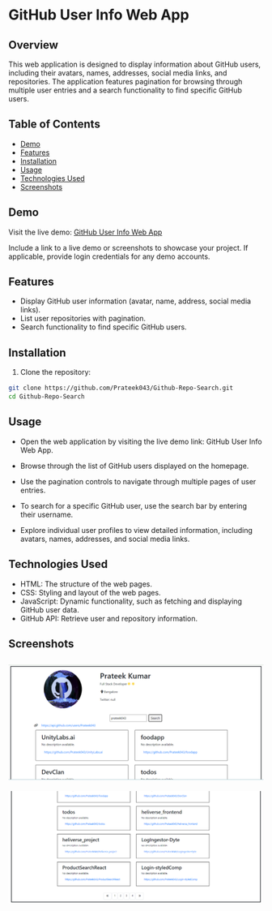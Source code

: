 # GitHub User Info Web App

## Overview

This web application is designed to display information about GitHub users, including their avatars, names, addresses, social media links, and repositories. The application features pagination for browsing through multiple user entries and a search functionality to find specific GitHub users.

## Table of Contents

- [Demo](#demo)
- [Features](#features)
- [Installation](#installation)
- [Usage](#usage)
- [Technologies Used](#technologies-used)
- [Screenshots](#Screenshots)

## Demo

Visit the live demo: [GitHub User Info Web App](https://prateek043.github.io/Github-Repo-Search/)

Include a link to a live demo or screenshots to showcase your project. If applicable, provide login credentials for any demo accounts.

## Features

- Display GitHub user information (avatar, name, address, social media links).
- List user repositories with pagination.
- Search functionality to find specific GitHub users.

## Installation

1. Clone the repository:

```bash
git clone https://github.com/Prateek043/Github-Repo-Search.git
cd Github-Repo-Search
```
## Usage
- Open the web application by visiting the live demo link: GitHub User Info Web App.

- Browse through the list of GitHub users displayed on the homepage.

- Use the pagination controls to navigate through multiple pages of user entries.

- To search for a specific GitHub user, use the search bar by entering their username.

- Explore individual user profiles to view detailed information, including avatars, names, addresses, and social media links.

## Technologies Used
- HTML: The structure of the web pages.
- CSS: Styling and layout of the web pages.
- JavaScript: Dynamic functionality, such as fetching and displaying GitHub user data.
- GitHub API: Retrieve user and repository information.
## Screenshots
![App Screenshot](./Screenshot.png) 
-
![App Screenshot](./Screenshot1.png)
